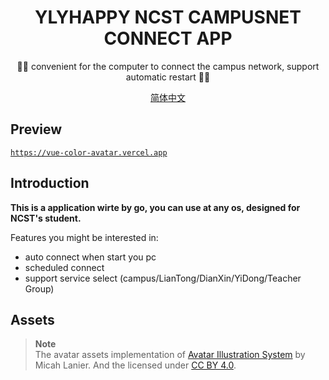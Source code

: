 <div align="center">
  <h1>YLYHAPPY NCST CAMPUSNET CONNECT APP</h1>

  <p>🧑‍🦱 convenient for the computer to connect the campus network, support automatic restart 🧑‍🦳</p>

[简体中文](./README-CN.md)

</div>

## Preview

[`https://vue-color-avatar.vercel.app`](https://vue-color-avatar.vercel.app)

## Introduction

**This is a application wirte by go, you can use at any os, designed for NCST's student.**

Features you might be interested in:

- auto connect when start you pc
- scheduled connect 
- support service select (campus/LianTong/DianXin/YiDong/Teacher Group)

## Assets

> **Note**  
> The avatar assets implementation of [Avatar Illustration System](https://www.figma.com/community/file/829741575478342595) by Micah Lanier. And the licensed under [CC BY 4.0](https://creativecommons.org/licenses/by/4.0/).


